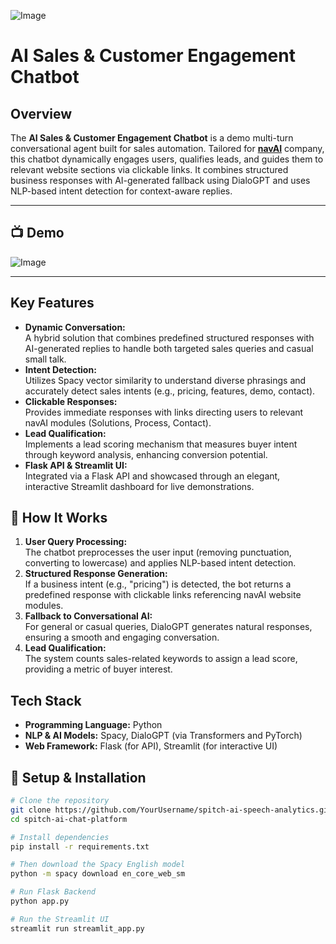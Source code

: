 ![Image](https://github.com/user-attachments/assets/04cba3c4-af46-4534-a55a-9a56f5b8d3ea)
# AI Sales & Customer Engagement Chatbot

## Overview
The **AI Sales & Customer Engagement Chatbot** is a demo multi-turn conversational agent built for sales automation. Tailored for [**navAI**](https://navai.ch) company, this chatbot dynamically engages users, qualifies leads, and guides them to relevant website sections via clickable links. It combines structured business responses with AI-generated fallback using DialoGPT and uses NLP-based intent detection for context-aware replies.

---

## 📺 Demo
![Image](https://github.com/user-attachments/assets/ee4f4108-937e-4051-a2a8-000eb965d05f)

---

## Key Features
- **Dynamic Conversation:**  
  A hybrid solution that combines predefined structured responses with AI-generated replies to handle both targeted sales queries and casual small talk.
- **Intent Detection:**  
  Utilizes Spacy vector similarity to understand diverse phrasings and accurately detect sales intents (e.g., pricing, features, demo, contact).
- **Clickable Responses:**  
  Provides immediate responses with links directing users to relevant navAI modules (Solutions, Process, Contact).
- **Lead Qualification:**  
  Implements a lead scoring mechanism that measures buyer intent through keyword analysis, enhancing conversion potential.
- **Flask API & Streamlit UI:**  
  Integrated via a Flask API and showcased through an elegant, interactive Streamlit dashboard for live demonstrations.

## 📌 How It Works
1. **User Query Processing:**  
   The chatbot preprocesses the user input (removing punctuation, converting to lowercase) and applies NLP-based intent detection.
2. **Structured Response Generation:**  
   If a business intent (e.g., "pricing") is detected, the bot returns a predefined response with clickable links referencing navAI website modules.
3. **Fallback to Conversational AI:**  
   For general or casual queries, DialoGPT generates natural responses, ensuring a smooth and engaging conversation.
4. **Lead Qualification:**  
   The system counts sales-related keywords to assign a lead score, providing a metric of buyer interest.

## Tech Stack
- **Programming Language:** Python
- **NLP & AI Models:** Spacy, DialoGPT (via Transformers and PyTorch)
- **Web Framework:** Flask (for API), Streamlit (for interactive UI)

## 🔧 Setup & Installation

```bash
# Clone the repository
git clone https://github.com/YourUsername/spitch-ai-speech-analytics.git
cd spitch-ai-chat-platform

# Install dependencies
pip install -r requirements.txt

# Then download the Spacy English model
python -m spacy download en_core_web_sm

# Run Flask Backend
python app.py

# Run the Streamlit UI
streamlit run streamlit_app.py
```
